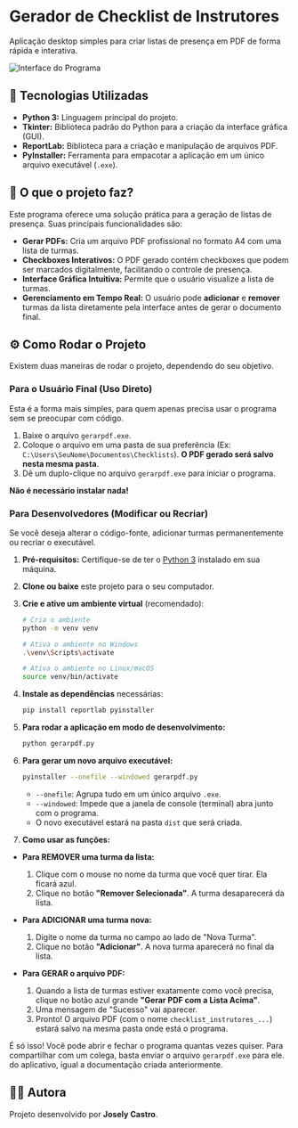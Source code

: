# Gerador de Checklist de Instrutores

Aplicação desktop simples para criar listas de presença em PDF de forma rápida e interativa.

![Interface do Programa](https://storage.googleapis.com/generativeai-assets/user-provided-content/images/Gerador_de_Checklist_de_Instrutores.png)

## 🚀 Tecnologias Utilizadas

*   **Python 3:** Linguagem principal do projeto.
*   **Tkinter:** Biblioteca padrão do Python para a criação da interface gráfica (GUI).
*   **ReportLab:** Biblioteca para a criação e manipulação de arquivos PDF.
*   **PyInstaller:** Ferramenta para empacotar a aplicação em um único arquivo executável (`.exe`).

## 🎯 O que o projeto faz?

Este programa oferece uma solução prática para a geração de listas de presença. Suas principais funcionalidades são:

*   **Gerar PDFs:** Cria um arquivo PDF profissional no formato A4 com uma lista de turmas.
*   **Checkboxes Interativos:** O PDF gerado contém checkboxes que podem ser marcados digitalmente, facilitando o controle de presença.
*   **Interface Gráfica Intuitiva:** Permite que o usuário visualize a lista de turmas.
*   **Gerenciamento em Tempo Real:** O usuário pode **adicionar** e **remover** turmas da lista diretamente pela interface antes de gerar o documento final.

## ⚙️ Como Rodar o Projeto

Existem duas maneiras de rodar o projeto, dependendo do seu objetivo.

### Para o Usuário Final (Uso Direto)

Esta é a forma mais simples, para quem apenas precisa usar o programa sem se preocupar com código.

1.  Baixe o arquivo `gerarpdf.exe`.
2.  Coloque o arquivo em uma pasta de sua preferência (Ex: `C:\Users\SeuNome\Documentos\Checklists`). **O PDF gerado será salvo nesta mesma pasta**.
3.  Dê um duplo-clique no arquivo `gerarpdf.exe` para iniciar o programa.

**Não é necessário instalar nada!**

### Para Desenvolvedores (Modificar ou Recriar)

Se você deseja alterar o código-fonte, adicionar turmas permanentemente ou recriar o executável.

1.  **Pré-requisitos:** Certifique-se de ter o [Python 3](https://www.python.org/) instalado em sua máquina.

2.  **Clone ou baixe** este projeto para o seu computador.

3.  **Crie e ative um ambiente virtual** (recomendado):
    ```bash
    # Cria o ambiente
    python -m venv venv

    # Ativa o ambiente no Windows
    .\venv\Scripts\activate

    # Ativa o ambiente no Linux/macOS
    source venv/bin/activate
    ```

4.  **Instale as dependências** necessárias:
    ```bash
    pip install reportlab pyinstaller
    ```

5.  **Para rodar a aplicação em modo de desenvolvimento:**
    ```bash
    python gerarpdf.py
    ```

6.  **Para gerar um novo arquivo executável:**
    ```bash
    pyinstaller --onefile --windowed gerarpdf.py
    ```
    *   `--onefile`: Agrupa tudo em um único arquivo `.exe`.
    *   `--windowed`: Impede que a janela de console (terminal) abra junto com o programa.
    *   O novo executável estará na pasta `dist` que será criada.

7. **Como usar as funções:**

*   **Para REMOVER uma turma da lista:**
    1.  Clique com o mouse no nome da turma que você quer tirar. Ela ficará azul.
    2.  Clique no botão **"Remover Selecionada"**. A turma desaparecerá da lista.

*   **Para ADICIONAR uma turma nova:**
    1.  Digite o nome da turma no campo ao lado de "Nova Turma".
    2.  Clique no botão **"Adicionar"**. A nova turma aparecerá no final da lista.

*   **Para GERAR o arquivo PDF:**
    1.  Quando a lista de turmas estiver exatamente como você precisa, clique no botão azul grande **"Gerar PDF com a Lista Acima"**.
    2.  Uma mensagem de "Sucesso" vai aparecer.
    3.  Pronto! O arquivo PDF (com o nome `checklist_instrutores_...`) estará salvo na mesma pasta onde está o programa.

É só isso! Você pode abrir e fechar o programa quantas vezes quiser. Para compartilhar com um colega, basta enviar o arquivo `gerarpdf.exe` para ele. do aplicativo, igual a documentação criada anteriormente.

## 🧑‍💻 Autora

Projeto desenvolvido por **Josely Castro**.